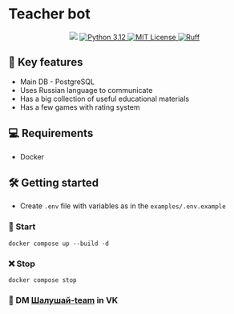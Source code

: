 # Teacher bot

<p align="center">
  <img src="https://github.com/j3rrryy/teacher_bot/actions/workflows/main.yml/badge.svg">
  <a href="https://www.python.org/downloads/release/python-3120/">
    <img src="https://img.shields.io/badge/Python-3.12-FFD64E.svg" alt="Python 3.12">
  </a>
  <a href="https://github.com/j3rrryy/teacher_bot/blob/main/LICENSE">
    <img src="https://img.shields.io/badge/License-MIT-blue.svg" alt="MIT License">
  </a>
  <a href="https://github.com/astral-sh/ruff">
    <img src="https://img.shields.io/endpoint?url=https://raw.githubusercontent.com/astral-sh/ruff/main/assets/badge/v2.json" alt="Ruff">
  </a>
</p>

## :book: Key features

- Main DB - PostgreSQL
- Uses Russian language to communicate
- Has a big collection of useful educational materials
- Has a few games with rating system

## :computer: Requirements

- Docker

## :hammer_and_wrench: Getting started

- Create `.env` file with variables as in the `examples/.env.example`

### :rocket: Start

```shell
docker compose up --build -d
```

### :x: Stop

```shell
docker compose stop
```

### :email: DM [Шалушай-team](https://vk.com/club224511802) in VK
